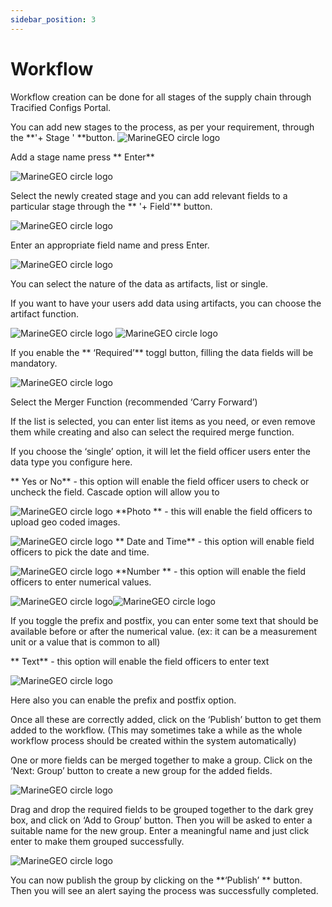 ```yaml
---
sidebar_position: 3
---
```


# Workflow

Workflow creation can be done for all stages of the supply chain through Tracified Configs Portal.

You can add new stages to the process, as per your requirement, through the **'+ Stage ' **button.
![MarineGEO circle logo](../../static/img/config4.png "MarineGEO logo")

Add a stage name press ** Enter**

![MarineGEO circle logo](../../static/img/config5.png "MarineGEO logo")

Select the newly created stage and you can add relevant fields to a particular stage through the ** '+ Field'** button. 


![MarineGEO circle logo](../../static/img/config6.png "MarineGEO logo")

Enter an appropriate field name and press Enter.

![MarineGEO circle logo](../../static/img/config7.png "MarineGEO logo")


You can select the nature of the data as artifacts, list or single.


If you want to have your users add data using artifacts, you can choose the artifact function.

![MarineGEO circle logo](../../static/img/config8.png "MarineGEO logo")           ![MarineGEO circle logo](../../static/img/config9.png "MarineGEO logo")

If you enable the ** ‘Required’** toggl button, filling the data fields will be mandatory.

![MarineGEO circle logo](../../static/img/config10.png "MarineGEO logo")

Select the Merger Function (recommended ‘Carry Forward’)

If the list is selected, you can enter list items as you need, or even remove them while creating and also can select the required merge function. 

If you choose the  ‘single’ option, it will let the field officer users enter the data type you configure here.

** Yes or No** - this option will enable the field officer users to check or uncheck the field.
Cascade option will allow you to 

![MarineGEO circle logo](../../static/img/config11.png "MarineGEO logo") **Photo ** - this will enable the field officers to upload geo coded images.

![MarineGEO circle logo](../../static/img/config13.png "MarineGEO logo") ** Date and Time** - this option will enable field officers to pick the date and time.

![MarineGEO circle logo](../../static/img/config14.png "MarineGEO logo") **Number ** - this option will enable the field officers to enter numerical values. 

![MarineGEO circle logo](../../static/img/config15.png "MarineGEO logo")![MarineGEO circle logo](../../static/img/config15.png "MarineGEO logo")

If you toggle the prefix and postfix, you can enter some text that should be available before or after the numerical value.
(ex: it can be a measurement unit or a value that is common to all)

** Text** - this option will enable the field officers to enter text

![MarineGEO circle logo](../../static/img/config16.png "MarineGEO logo")

Here also you can enable the prefix and postfix option. 

Once all these are correctly added, click on the ‘Publish’ button to get them added to the workflow. (This may sometimes take a while as the whole workflow process should be created within the system automatically)

One or more fields can be merged together to make a group. Click on the ‘Next: Group’ button to create a new group for the added fields. 

![MarineGEO circle logo](../../static/img/config17.png "MarineGEO logo")

Drag and drop the required fields to be grouped together to the dark grey box, and click on ‘Add to Group’ button. Then you will be asked to enter a suitable name for the new group. Enter a meaningful name and just click enter to make them grouped successfully.

![MarineGEO circle logo](../../static/img/config18.png "MarineGEO logo")

You can now publish the group by clicking on the **‘Publish’ ** button. Then you will see an alert saying the process was successfully completed. 

